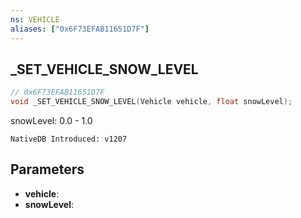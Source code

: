```yaml
---
ns: VEHICLE
aliases: ["0x6F73EFAB11651D7F"]
---
```

## _SET_VEHICLE_SNOW_LEVEL

```c
// 0x6F73EFAB11651D7F
void _SET_VEHICLE_SNOW_LEVEL(Vehicle vehicle, float snowLevel);
```

snowLevel: 0.0 - 1.0

```
NativeDB Introduced: v1207
```

## Parameters
* **vehicle**:
* **snowLevel**:
